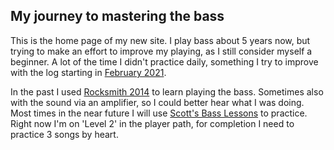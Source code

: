 ## My journey to mastering the bass

This is the home page of my new site. I play bass about 5 years now, but trying to make an effort to improve my playing,
as I still consider myself a beginner. A lot of the time I didn't practice daily, something I try to improve with the
log starting in [February 2021](/log/2021/2).

In the past I used [Rocksmith 2014](https://en.wikipedia.org/wiki/Rocksmith_2014) to learn playing the bass. Sometimes
also with the sound via an amplifier, so I could better hear what I was doing. Most times in the near future I will
use [Scott's Bass Lessons](https://scottsbasslessons.com/) to practice. Right now I'm on 'Level 2' in the player path,
for completion I need to practice 3 songs by heart.